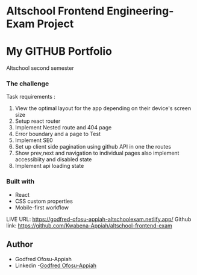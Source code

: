 # Altschool Frontend Engineering- Exam Project

# My GITHUB Portfolio

 Altschool second semester 
 
### The challenge

Task requirements :

1. View the optimal layout for the app depending on their device's screen size
2. Setup react router
3. Implement Nested route and 404 page
4. Error boundary and a page to Test
5. Implement SE0
5. Set up client side pagination using github API in one the routes
6. Show prev,next and navigation to individual pages also implement accessibiity and disabled state
7. Implement api loading state

### Built with

- React
- CSS custom properties
- Mobile-first workflow

LIVE URL: https://godfred-ofosu-appiah-altschoolexam.netlify.app/
Github link: https://github.com/Kwabena-Appiah/altschool-frontend-exam
## Author

- Godfred Ofosu-Appiah
- Linkedin -[Godfred Ofosu-Appiah](https://www.linkedin.com/in/godfred-ofosu-appiah)
  



